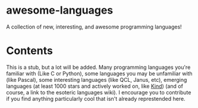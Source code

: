 # awesome-languages
A collection of new, interesting, and awesome programming languages!


# Contents

This is a stub, but a lot will be added. Many programming languages you're familiar with (Like C or Python), some languages you may be unfamiliar with (like Pascal), some interesting languages (like QCL, Janus, etc), emerging languages (at least 1000 stars and actively worked on, like [Kind](https://github.com/Kindelia/Kind)) (and of course, a link to the esoteric languages wiki). I encourage you to contribute if you find anything particularly cool that isn't already represtended here.

